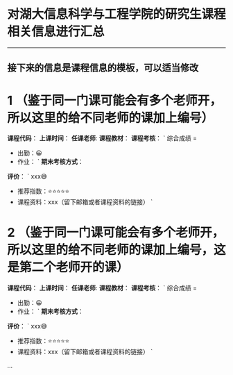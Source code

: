 # 对湖大信息科学与工程学院的研究生课程相关信息进行汇总


---
接下来的信息是课程信息的模板，可以适当修改
---

# 1  （鉴于同一门课可能会有多个老师开，所以这里的给不同老师的课加上编号）
**课程代码**：
**上课时间**：
**任课老师**: 
**课程教材**：
**课程考核**：
`
综合成绩 = 
- 出勤：😀
- 作业：
`
**期末考核方式**：

**评价**：
`
xxx😅
- 推荐指数：⭐⭐⭐⭐⭐
- 课程资料：xxx（留下邮箱或者课程资料的链接）
`

# 2  （鉴于同一门课可能会有多个老师开，所以这里的给不同老师的课加上编号，这是第二个老师开的课）
**课程代码**：
**上课时间**：
**任课老师**: 
**课程教材**：
**课程考核**：
`
综合成绩 = 
- 出勤：😀
- 作业：
`
**期末考核方式**：

**评价**：
`
xxx😅
- 推荐指数：⭐⭐⭐⭐⭐
- 课程资料：xxx（留下邮箱或者课程资料的链接）
`


...
